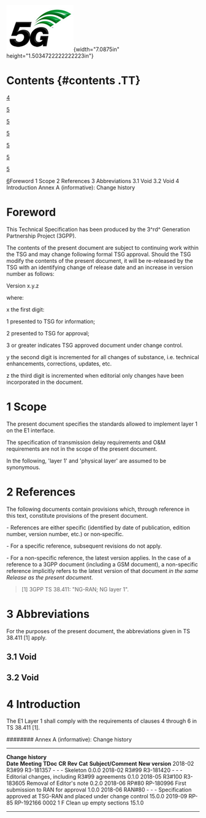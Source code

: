![](./media/image1.jpeg){width="7.0875in" height="1.5034722222222223in"}

Contents {#contents .TT}
========

[4](#foreword)

[5](#scope)

[5](#references)

[5](#abbreviations)

[5](#void)

[5](#void-1)

[5](#introduction)

[6](#annex-a-informative-change-history)Foreword 1 Scope 2 References 3
Abbreviations 3.1 Void 3.2 Void 4 Introduction Annex A (informative):
Change history

Foreword
========

This Technical Specification has been produced by the 3^rd^ Generation
Partnership Project (3GPP).

The contents of the present document are subject to continuing work
within the TSG and may change following formal TSG approval. Should the
TSG modify the contents of the present document, it will be re-released
by the TSG with an identifying change of release date and an increase in
version number as follows:

Version x.y.z

where:

x the first digit:

1 presented to TSG for information;

2 presented to TSG for approval;

3 or greater indicates TSG approved document under change control.

y the second digit is incremented for all changes of substance, i.e.
technical enhancements, corrections, updates, etc.

z the third digit is incremented when editorial only changes have been
incorporated in the document.

1 Scope
=======

The present document specifies the standards allowed to implement layer
1 on the E1 interface.

The specification of transmission delay requirements and O&M
requirements are not in the scope of the present document.

In the following, \'layer 1\' and \'physical layer\' are assumed to be
synonymous.

2 References
============

The following documents contain provisions which, through reference in
this text, constitute provisions of the present document.

\- References are either specific (identified by date of publication,
edition number, version number, etc.) or non‑specific.

\- For a specific reference, subsequent revisions do not apply.

\- For a non-specific reference, the latest version applies. In the case
of a reference to a 3GPP document (including a GSM document), a
non-specific reference implicitly refers to the latest version of that
document *in the same Release as the present document*.

> \[1\] 3GPP TS 38.411: \"NG-RAN; NG layer 1\".

3 Abbreviations
===============

For the purposes of the present document, the abbreviations given in TS
38.411 \[1\] apply.

3.1 Void
--------

3.2 Void
--------

4 Introduction
==============

The E1 Layer 1 shall comply with the requirements of clauses 4 through 6
in TS 38.411 \[1\].

######## Annex A (informative): Change history

  -------------------- ------------- ----------- -------- --------- --------- ------------------------------------------------------------------- -----------------
  **Change history**                                                                                                                              
  **Date**             **Meeting**   **TDoc**    **CR**   **Rev**   **Cat**   **Subject/Comment**                                                 **New version**
  2018-02              R3\#99        R3-181357   \-       \-        \-        Skeleton                                                            0.0.0
  2018-02              R3\#99        R3-181420   \-       \-        \-        Editorial changes, including R3\#99 agreements                      0.1.0
  2018-05              R3\#100       R3-183605                                Removal of Editor\'s note                                           0.2.0
  2018-06              RP\#80        RP-180996                                First submission to RAN for approval                                1.0.0
  2018-06              RAN\#80                   \-       \-        \-        Specification approved at TSG-RAN and placed under change control   15.0.0
  2019-09              RP-85         RP-192166   0002     1         F         Clean up empty sections                                             15.1.0
  -------------------- ------------- ----------- -------- --------- --------- ------------------------------------------------------------------- -----------------
